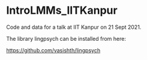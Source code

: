 # IntroLMMs_IITKanpur

Code and data for a talk at IIT Kanpur on 21 Sept 2021.

The library lingpsych can be installed from here:

https://github.com/vasishth/lingpsych
